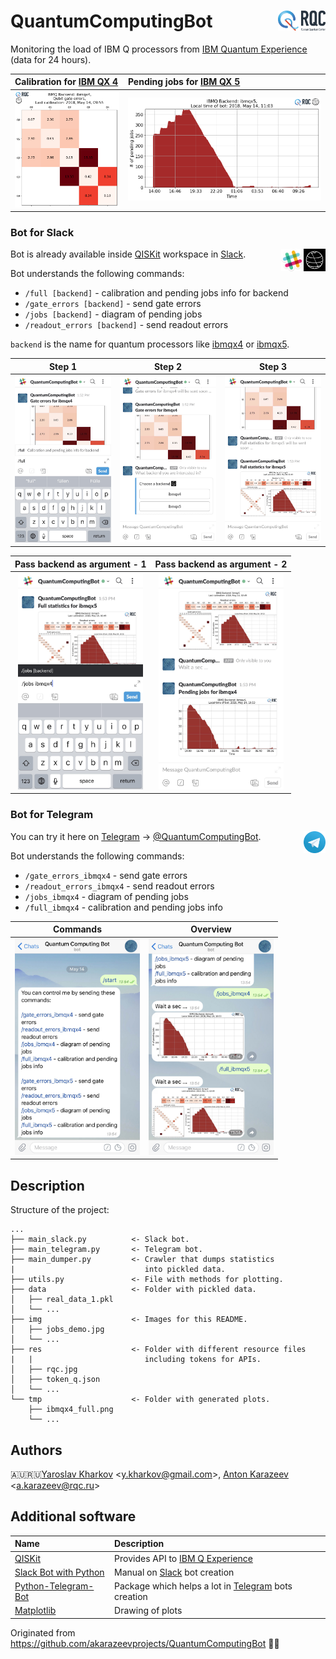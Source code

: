 # QuantumComputingBot <img src="img/rqc.png" href='http://rqc.ru/' width='15%' align='right'>

Monitoring the load of IBM Q processors from [IBM Quantum Experience](https://quantumexperience.ng.bluemix.net) (data for 24 hours).

| Calibration for [IBM QX 4](https://github.com/QISKit/ibmqx-backend-information/tree/master/backends/ibmqx4/V1) | Pending jobs for [IBM QX 5](https://github.com/QISKit/ibmqx-backend-information/blob/master/backends/ibmqx5/README.md)     |
| :------------- | :------------- |
| <img src="img/errors_demo.png" width="200px">       | <img src="img/jobs_demo.png" width="400px">       |

### Bot for Slack

Bot is already available inside [QISKit](https://qiskit.org) workspace in [Slack](https://slack.com).<img src="img/qiskit-logo-black.png" href='http://rqc.ru/' width='7%' align='right'><img src="img/slack.png" href='http://rqc.ru/' width='7%' align='right'>

Bot understands the following commands:

* `/full [backend]` - calibration and pending jobs info for backend
* `/gate_errors [backend]` - send gate errors
* `/jobs [backend]` - diagram of pending jobs
* `/readout_errors [backend]` - send readout errors

`backend` is the name for quantum processors like [ibmqx4](https://github.com/QISKit/ibmqx-backend-information/tree/master/backends/ibmqx4/V1) or [ibmqx5](https://github.com/QISKit/ibmqx-backend-information/blob/master/backends/ibmqx5/README.md).

| Step 1 | Step 2 | Step 3 |
| :-------------: | :-------------: | :-------------: |
| <img src="img/slack_1.jpg" width="200px">       | <img src="img/slack_2.jpg" width="200px">       | <img src="img/slack_3.jpg" width="200px">       |

| Pass backend as argument - 1 | Pass backend as argument - 2 |
| :-------------: | :-------------: |
| <img src="img/slack_jobs_1.jpg" width="200px">       | <img src="img/slack_jobs_2.jpg" width="200px">       |


### Bot for Telegram

You can try it here on [Telegram](https://telegram.org) -> [@QuantumComputingBot](https://t.me/QuantumComputingBot).<img src="img/telegram.png" href='http://rqc.ru/' width='7%' align='right'>

Bot understands the following commands:

* `/gate_errors_ibmqx4` - send gate errors
* `/readout_errors_ibmqx4` - send readout errors
* `/jobs_ibmqx4` - diagram of pending jobs
* `/full_ibmqx4` - calibration and pending jobs info

| Commands | Overview     |
| :-------------: | :-------------: |
| <img src="img/telegram_1.jpg" width="200px">       | <img src="img/telegram_2.jpg" width="200px">       |

## Description

Structure of the project:
```
...
├── main_slack.py          <- Slack bot.
├── main_telegram.py       <- Telegram bot.
├── main_dumper.py         <- Crawler that dumps statistics
|                             into pickled data.
├── utils.py               <- File with methods for plotting.
├── data                   <- Folder with pickled data.
│   ├── real_data_1.pkl
│   └── ...
├── img                    <- Images for this README.
│   ├── jobs_demo.jpg
│   └── ...
├── res                    <- Folder with different resource files
|   |                         including tokens for APIs.
│   ├── rqc.jpg
│   ├── token_q.json
│   └── ...
└── tmp                    <- Folder with generated plots.
    ├── ibmqx4_full.png
    └── ...
```


## Authors

🇦🇺🇷🇺[Yaroslav Kharkov](https://www.physics.unsw.edu.au/staff/yaroslav-kharkov) &lt;[y.kharkov@gmail.com](mailto:y.kharkov@gmail.com)&gt;, [Anton Karazeev](https://akarazeev.github.io) &lt;[a.karazeev@rqc.ru](mailto:a.karazeev@rqc.ru)&gt;

## Additional software

| Name | Description     |
| :------------- | :------------- |
| [QISKit](https://www.qiskit.org)   | Provides API to [IBM Q Experience](https://quantumexperience.ng.bluemix.net)  |
| [Slack Bot with Python](https://www.fullstackpython.com/blog/build-first-slack-bot-python.html) | Manual on [Slack](https://slack.com) bot creation  |
| [Python-Telegram-Bot](https://github.com/python-telegram-bot/python-telegram-bot)  | Package which helps a lot in [Telegram](https://telegram.org) bots creation  |
| [Matplotlib](https://github.com/matplotlib/matplotlib)   | Drawing of plots  |

Originated from https://github.com/akarazeevprojects/QuantumComputingBot 🙌🏻

